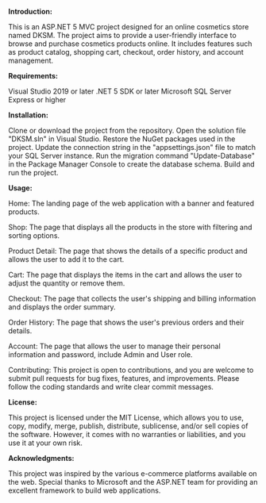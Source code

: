 **Introduction:**

This is an ASP.NET 5 MVC project designed for an online cosmetics store named DKSM. The project aims to provide a user-friendly interface to browse and purchase cosmetics products online. It includes features such as product catalog, shopping cart, checkout, order history, and account management.

**Requirements:**

Visual Studio 2019 or later
.NET 5 SDK or later
Microsoft SQL Server Express or higher

**Installation:**

Clone or download the project from the repository.
Open the solution file "DKSM.sln" in Visual Studio.
Restore the NuGet packages used in the project.
Update the connection string in the "appsettings.json" file to match your SQL Server instance.
Run the migration command "Update-Database" in the Package Manager Console to create the database schema.
Build and run the project.

**Usage:**

Home: The landing page of the web application with a banner and featured products.

Shop: The page that displays all the products in the store with filtering and sorting options.

Product Detail: The page that shows the details of a specific product and allows the user to add it to the cart.

Cart: The page that displays the items in the cart and allows the user to adjust the quantity or remove them.

Checkout: The page that collects the user's shipping and billing information and displays the order summary.

Order History: The page that shows the user's previous orders and their details.

Account: The page that allows the user to manage their personal information and password, include Admin and User role.

Contributing:
This project is open to contributions, and you are welcome to submit pull requests for bug fixes, features, and improvements. Please follow the coding standards and write clear commit messages.

**License:**

This project is licensed under the MIT License, which allows you to use, copy, modify, merge, publish, distribute, sublicense, and/or sell copies of the software. However, it comes with no warranties or liabilities, and you use it at your own risk.

**Acknowledgments:**

This project was inspired by the various e-commerce platforms available on the web. Special thanks to Microsoft and the ASP.NET team for providing an excellent framework to build web applications.

